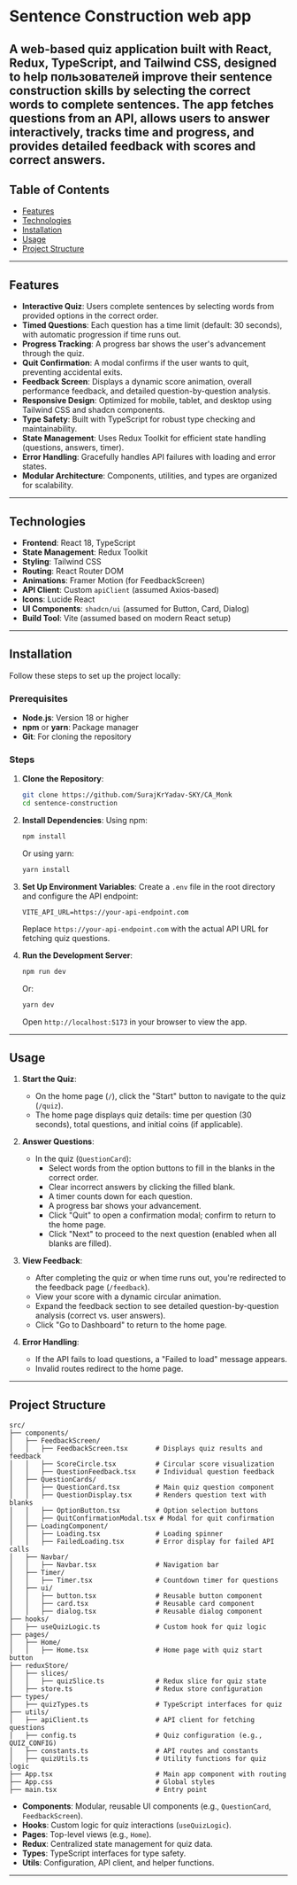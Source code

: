 # Sentence Construction web app

## A web-based quiz application built with React, Redux, TypeScript, and Tailwind CSS, designed to help пользователей improve their sentence construction skills by selecting the correct words to complete sentences. The app fetches questions from an API, allows users to answer interactively, tracks time and progress, and provides detailed feedback with scores and correct answers.

## Table of Contents

- [Features](#features)
- [Technologies](#technologies)
- [Installation](#installation)
- [Usage](#usage)
- [Project Structure](#project-structure)

---

## Features

- **Interactive Quiz**: Users complete sentences by selecting words from provided options in the correct order.
- **Timed Questions**: Each question has a time limit (default: 30 seconds), with automatic progression if time runs out.
- **Progress Tracking**: A progress bar shows the user's advancement through the quiz.
- **Quit Confirmation**: A modal confirms if the user wants to quit, preventing accidental exits.
- **Feedback Screen**: Displays a dynamic score animation, overall performance feedback, and detailed question-by-question analysis.
- **Responsive Design**: Optimized for mobile, tablet, and desktop using Tailwind CSS and shadcn components.
- **Type Safety**: Built with TypeScript for robust type checking and maintainability.
- **State Management**: Uses Redux Toolkit for efficient state handling (questions, answers, timer).
- **Error Handling**: Gracefully handles API failures with loading and error states.
- **Modular Architecture**: Components, utilities, and types are organized for scalability.

---

## Technologies

- **Frontend**: React 18, TypeScript
- **State Management**: Redux Toolkit
- **Styling**: Tailwind CSS
- **Routing**: React Router DOM
- **Animations**: Framer Motion (for FeedbackScreen)
- **API Client**: Custom `apiClient` (assumed Axios-based)
- **Icons**: Lucide React
- **UI Components**: `shadcn/ui` (assumed for Button, Card, Dialog)
- **Build Tool**: Vite (assumed based on modern React setup)

---

## Installation

Follow these steps to set up the project locally:

### Prerequisites

- **Node.js**: Version 18 or higher
- **npm** or **yarn**: Package manager
- **Git**: For cloning the repository

### Steps

1. **Clone the Repository**:

   ```bash
   git clone https://github.com/SurajKrYadav-SKY/CA_Monk
   cd sentence-construction
   ```

2. **Install Dependencies**:
   Using npm:

   ```bash
   npm install
   ```

   Or using yarn:

   ```bash
   yarn install
   ```

3. **Set Up Environment Variables**:
   Create a `.env` file in the root directory and configure the API endpoint:

   ```env
   VITE_API_URL=https://your-api-endpoint.com
   ```

   Replace `https://your-api-endpoint.com` with the actual API URL for fetching quiz questions.

4. **Run the Development Server**:
   ```bash
   npm run dev
   ```
   Or:
   ```bash
   yarn dev
   ```
   Open `http://localhost:5173` in your browser to view the app.

---

## Usage

1. **Start the Quiz**:

   - On the home page (`/`), click the "Start" button to navigate to the quiz (`/quiz`).
   - The home page displays quiz details: time per question (30 seconds), total questions, and initial coins (if applicable).

2. **Answer Questions**:

   - In the quiz (`QuestionCard`):
     - Select words from the option buttons to fill in the blanks in the correct order.
     - Clear incorrect answers by clicking the filled blank.
     - A timer counts down for each question.
     - A progress bar shows your advancement.
     - Click "Quit" to open a confirmation modal; confirm to return to the home page.
     - Click "Next" to proceed to the next question (enabled when all blanks are filled).

3. **View Feedback**:

   - After completing the quiz or when time runs out, you're redirected to the feedback page (`/feedback`).
   - View your score with a dynamic circular animation.
   - Expand the feedback section to see detailed question-by-question analysis (correct vs. user answers).
   - Click "Go to Dashboard" to return to the home page.

4. **Error Handling**:
   - If the API fails to load questions, a "Failed to load" message appears.
   - Invalid routes redirect to the home page.

---

## Project Structure

```plaintext
src/
├── components/
│   ├── FeedbackScreen/
│   │   ├── FeedbackScreen.tsx       # Displays quiz results and feedback
│   │   ├── ScoreCircle.tsx          # Circular score visualization
│   │   ├── QuestionFeedback.tsx     # Individual question feedback
│   ├── QuestionCards/
│   │   ├── QuestionCard.tsx         # Main quiz question component
│   │   ├── QuestionDisplay.tsx      # Renders question text with blanks
│   │   ├── OptionButton.tsx         # Option selection buttons
│   │   ├── QuitConfirmationModal.tsx # Modal for quit confirmation
│   ├── LoadingComponent/
│   │   ├── Loading.tsx              # Loading spinner
│   │   ├── FailedLoading.tsx        # Error display for failed API calls
│   ├── Navbar/
│   │   ├── Navbar.tsx               # Navigation bar
│   ├── Timer/
│   │   ├── Timer.tsx                # Countdown timer for questions
│   ├── ui/
│   │   ├── button.tsx               # Reusable button component
│   │   ├── card.tsx                 # Reusable card component
│   │   ├── dialog.tsx               # Reusable dialog component
├── hooks/
│   ├── useQuizLogic.ts              # Custom hook for quiz logic
├── pages/
│   ├── Home/
│   │   ├── Home.tsx                 # Home page with quiz start button
├── reduxStore/
│   ├── slices/
│   │   ├── quizSlice.ts             # Redux slice for quiz state
│   ├── store.ts                     # Redux store configuration
├── types/
│   ├── quizTypes.ts                 # TypeScript interfaces for quiz
├── utils/
│   ├── apiClient.ts                 # API client for fetching questions
│   ├── config.ts                    # Quiz configuration (e.g., QUIZ_CONFIG)
│   ├── constants.ts                 # API routes and constants
│   ├── quizUtils.ts                 # Utility functions for quiz logic
├── App.tsx                          # Main app component with routing
├── App.css                          # Global styles
├── main.tsx                         # Entry point
```

- **Components**: Modular, reusable UI components (e.g., `QuestionCard`, `FeedbackScreen`).
- **Hooks**: Custom logic for quiz interactions (`useQuizLogic`).
- **Pages**: Top-level views (e.g., `Home`).
- **Redux**: Centralized state management for quiz data.
- **Types**: TypeScript interfaces for type safety.
- **Utils**: Configuration, API client, and helper functions.

---
